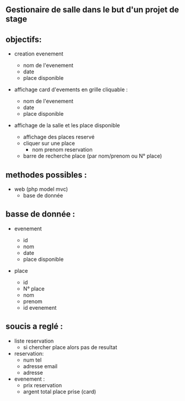 ## Gestionaire de salle dans le but d'un projet de stage 


## objectifs:
- creation evenement
    - nom de l'evenement
    - date
    - place disponible

- affichage card d'evements en grille cliquable :
    -  nom de l'evenement
    - date
    - place disponible 


- affichage de la salle et les place disponible
    - affichage des places reservé
    - cliquer sur une place
        - nom prenom reservation
    - barre de recherche place (par nom/prenom ou N° place)




## methodes possibles :
- web (php model mvc)
    - base de donnée


## basse de donnée : 
- evenement
    - id
    - nom
    - date
    - place disponible

- place
    - id
    - N° place
    - nom
    - prenom
    - id evenement


## soucis a reglé :
- liste reservation 
    - si chercher place alors pas de resultat
- reservation:
    - num tel 
    - adresse email
    - adresse
- evenement :
    - prix reservation 
    - argent total place prise (card)
    